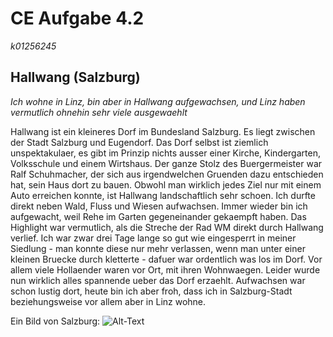 # CE Aufgabe 4.2 

*k01256245*

## Hallwang (Salzburg)

*Ich wohne in Linz, bin aber in Hallwang aufgewachsen, und Linz haben vermutlich ohnehin sehr viele ausgewaehlt*

Hallwang ist ein kleineres Dorf im Bundesland Salzburg. Es liegt zwischen der Stadt Salzburg und Eugendorf. Das Dorf selbst ist ziemlich unspektakulaer, es gibt im Prinzip nichts ausser einer Kirche, Kindergarten, Volksschule und einem Wirtshaus. Der ganze Stolz des Buergermeister war Ralf Schuhmacher, der sich aus irgendwelchen Gruenden dazu entschieden hat, sein Haus dort zu bauen. Obwohl man wirklich jedes Ziel nur mit einem Auto erreichen konnte, ist Hallwang landschaftlich sehr schoen. Ich durfte direkt neben Wald, Fluss und Wiesen aufwachsen. Immer wieder bin ich aufgewacht, weil Rehe im Garten gegeneinander gekaempft haben. Das Highlight war vermutlich, als die Streche der Rad WM direkt durch Hallwang verlief. Ich war zwar drei Tage lange so gut wie eingesperrt in meiner Siedlung - man konnte diese nur mehr verlassen, wenn man unter einer kleinen Bruecke durch kletterte - dafuer war ordentlich was los im Dorf. Vor allem viele Hollaender waren vor Ort, mit ihren Wohnwaegen. Leider wurde nun wirklich alles spannende ueber das Dorf erzaehlt. Aufwachsen war schon lustig dort, heute bin ich aber froh, dass ich in Salzburg-Stadt beziehungsweise vor allem aber in Linz wohne.



Ein Bild von Salzburg: ![Alt-Text][bild]

[bild]: C:\Users\Sophie\Documents\GitHub\CE_UE_WS17_A4-2\k01256245\Sbg.jpg 


